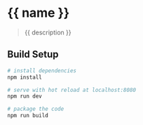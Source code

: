 # {{ name }}

> {{ description }}

## Build Setup

``` bash
# install dependencies
npm install

# serve with hot reload at localhost:8080
npm run dev

# package the code
npm run build
```
